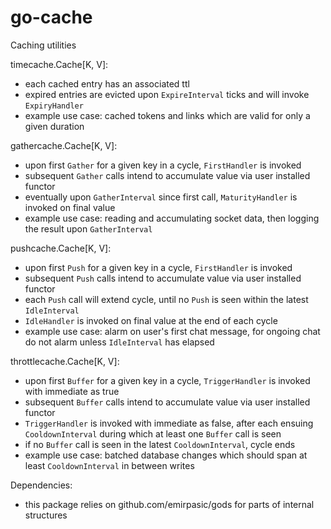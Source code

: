 # go-cache
Caching utilities

timecache.Cache[K, V]:
- each cached entry has an associated ttl
- expired entries are evicted upon `ExpireInterval` ticks and will invoke `ExpiryHandler`
- example use case: cached tokens and links which are valid for only a given duration

gathercache.Cache[K, V]:
- upon first `Gather` for a given key in a cycle, `FirstHandler` is invoked
- subsequent `Gather` calls intend to accumulate value via user installed functor
- eventually upon `GatherInterval` since first call, `MaturityHandler` is invoked on final value
- example use case: reading and accumulating socket data, then logging the result upon `GatherInterval`

pushcache.Cache[K, V]:
- upon first `Push` for a given key in a cycle, `FirstHandler` is invoked
- subsequent `Push` calls intend to accumulate value via user installed functor
- each `Push` call will extend cycle, until no `Push` is seen within the latest `IdleInterval`
- `IdleHandler` is invoked on final value at the end of each cycle
- example use case: alarm on user's first chat message, for ongoing chat do not alarm unless `IdleInterval` has elapsed

throttlecache.Cache[K, V]:
- upon first `Buffer` for a given key in a cycle, `TriggerHandler` is invoked with immediate as true
- subsequent `Buffer` calls intend to accumulate value via user installed functor
- `TriggerHandler` is invoked with immediate as false, after each ensuing `CooldownInterval` during which at least one `Buffer` call is seen
- if no `Buffer` call is seen in the latest `CooldownInterval`, cycle ends
- example use case: batched database changes which should span at least `CooldownInterval` in between writes

Dependencies:
- this package relies on github.com/emirpasic/gods for parts of internal structures
